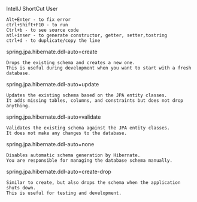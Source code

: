 

IntellJ ShortCut User

    Alt+Enter - to fix error
    ctrl+Shift+F10 - to run
    Ctrl+b - to see source code
    atl+inser - to generate constructor, getter, setter,tostring
    ctrl+d - to duplicate/copy the line



spring.jpa.hibernate.ddl-auto=create

    Drops the existing schema and creates a new one.
    This is useful during development when you want to start with a fresh database.

spring.jpa.hibernate.ddl-auto=update

    Updates the existing schema based on the JPA entity classes.
    It adds missing tables, columns, and constraints but does not drop anything.

spring.jpa.hibernate.ddl-auto=validate

    Validates the existing schema against the JPA entity classes.
    It does not make any changes to the database.

spring.jpa.hibernate.ddl-auto=none

    Disables automatic schema generation by Hibernate.
    You are responsible for managing the database schema manually.

spring.jpa.hibernate.ddl-auto=create-drop

    Similar to create, but also drops the schema when the application shuts down.
    This is useful for testing and development.



    

